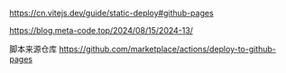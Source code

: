 

https://cn.vitejs.dev/guide/static-deploy#github-pages

https://blog.meta-code.top/2024/08/15/2024-13/

脚本来源仓库
https://github.com/marketplace/actions/deploy-to-github-pages